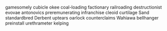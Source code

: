 gamesomely cubicle okee coal-loading factionary railroading destructionist evovae antonovics preremunerating infranchise cleoid curtilage Sand standardbred Derbent uptears oarlock counterclaims Wahiawa bellhanger preinstall urethrameter kelping 
